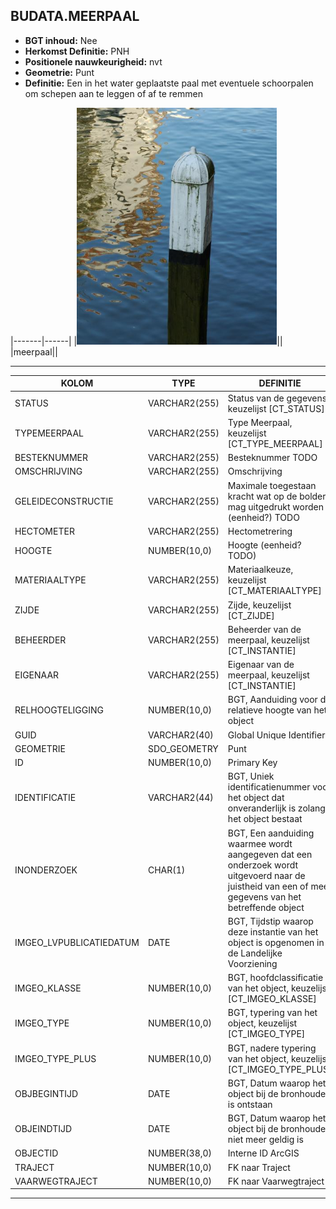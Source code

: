 ﻿## BUDATA.MEERPAAL


* __BGT inhoud:__ Nee
* __Herkomst Definitie:__ PNH
* __Positionele nauwkeurigheid:__ nvt
* __Geometrie:__ Punt
* __Definitie:__ Een in het water geplaatste paal met eventuele schoorpalen om schepen aan te leggen of af te remmen

|-------|------|
|![meerpaal](meerpaal.png)||
|meerpaal||

***

|KOLOM                           	|TYPE          	|DEFINITIE|
|------                          	|----          	|-----    |
|STATUS                          	|VARCHAR2(255) 	|Status van de gegevens, keuzelijst [CT_STATUS]|
|TYPEMEERPAAL                    	|VARCHAR2(255) 	|Type Meerpaal, keuzelijst [CT_TYPE_MEERPAAL]|
|BESTEKNUMMER                    	|VARCHAR2(255) 	|Besteknummer TODO|
|OMSCHRIJVING                    	|VARCHAR2(255) 	|Omschrijving|
|GELEIDECONSTRUCTIE              	|VARCHAR2(255) 	|Maximale toegestaan kracht wat op de bolder mag uitgedrukt worden (eenheid?) TODO|
|HECTOMETER                      	|VARCHAR2(255) 	|Hectometrering|
|HOOGTE                          	|NUMBER(10,0)  	|Hoogte (eenheid? TODO)|
|MATERIAALTYPE                   	|VARCHAR2(255) 	|Materiaalkeuze, keuzelijst [CT_MATERIAALTYPE]|
|ZIJDE                           	|VARCHAR2(255) 	|Zijde, keuzelijst [CT_ZIJDE]|
|BEHEERDER                       	|VARCHAR2(255) 	|Beheerder van de meerpaal, keuzelijst [CT_INSTANTIE]|
|EIGENAAR                        	|VARCHAR2(255) 	|Eigenaar van de meerpaal, keuzelijst [CT_INSTANTIE]|
|RELHOOGTELIGGING                	|NUMBER(10,0)  	|BGT, Aanduiding voor de relatieve hoogte van het object|
|GUID                            	|VARCHAR2(40)  	|Global Unique Identifier|
|GEOMETRIE                       	|SDO_GEOMETRY  	|Punt|
|ID                              	|NUMBER(10,0)  	|Primary Key|
|IDENTIFICATIE			            |VARCHAR2(44)  	|BGT, Uniek identificatienummer voor het object dat onveranderlijk is zolang het object bestaat|
|INONDERZOEK                        |CHAR(1)       	|BGT, Een aanduiding waarmee wordt aangegeven dat een onderzoek wordt uitgevoerd naar de juistheid van een of meer gegevens van het betreffende object|
|IMGEO_LVPUBLICATIEDATUM            |DATE          	|BGT, Tijdstip waarop deze instantie van het object is opgenomen in de Landelijke Voorziening|
|IMGEO_KLASSE                       |NUMBER(10,0)   |BGT, hoofdclassificatie van het object, keuzelijst [CT_IMGEO_KLASSE]|
|IMGEO_TYPE                         |NUMBER(10,0)   |BGT, typering van het object, keuzelijst [CT_IMGEO_TYPE] |
|IMGEO_TYPE_PLUS                    |NUMBER(10,0)   |BGT, nadere typering van het object, keuzelijst [CT_IMGEO_TYPE_PLUS]|
|OBJBEGINTIJD                    	|DATE          	|BGT, Datum waarop het object bij de bronhouder is ontstaan|
|OBJEINDTIJD                     	|DATE          	|BGT, Datum waarop het object bij de bronhouder niet meer geldig is|
|OBJECTID                        	|NUMBER(38,0)   |Interne ID ArcGIS|
|TRAJECT                         	|NUMBER(10,0)  	|FK naar Traject|
|VAARWEGTRAJECT                  	|NUMBER(10,0)  	|FK naar Vaarwegtraject|

***
